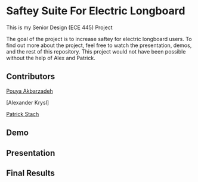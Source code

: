 # Saftey Suite For Electric Longboard
This is my Senior Design (ECE 445) Project

The goal of the project is to increase saftey for electric longboard users. To find out more about the project, feel free to watch the presentation, demos, and the rest of this repository. This project would not have been possible without the help of Alex and Patrick. 

Contributors
-----
[Pouya Akbarzadeh](https://github.com/OfficialPouya)

[Alexander Krysl]

[Patrick Stach](https://github.com/pat-stach) 

Demo
-----

Presentation
-----

Final Results
-----
